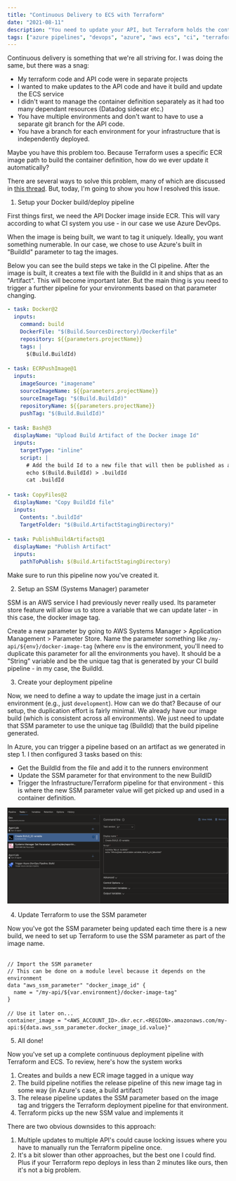 ```yaml
---
title: "Continuous Delivery to ECS with Terraform"
date: "2021-08-11"
description: "You need to update your API, but Terraform holds the container definition. What do you do?"
tags: ["azure pipelines", "devops", "azure", "aws ecs", "ci", "terraform"]
---
```


Continuous delivery is something that we're all striving for. I was doing the same, but there was a snag:

- My terraform code and API code were in separate projects
- I wanted to make updates to the API code and have it build and update the ECS service
- I didn't want to manage the container definition separately as it had too many dependant resources (Datadog sidecar etc.)
- You have multiple environments and don't want to have to use a separate git branch for the API code.
- You have a branch for each environment for your infrastructure that is independently deployed.

Maybe you have this problem too. Because Terraform uses a specific ECR image path to build the container definition, how do we ever update it automatically?

There are several ways to solve this problem, many of which are discussed in [this thread](https://github.com/hashicorp/terraform-provider-aws/issues/632). But, today, I'm going to show you how I resolved this issue.

1. Setup your Docker build/deploy pipeline

First things first, we need the API Docker image inside ECR. This will vary according to what CI system you use - in our case we use Azure DevOps.

When the image is being built, we want to tag it uniquely. Ideally, you want something numerable. In our case, we chose to use Azure's built in "BuildId" parameter to tag the images.

Below you can see the build steps we take in the CI pipeline. After the image is built, it creates a text file with the BuildId in it and ships that as an "Artifact". This will become important later. But the main thing is you need to trigger a further pipeline for your environments based on that parameter changing.

```yml
- task: Docker@2
  inputs:
    command: build
    DockerFile: "$(Build.SourcesDirectory)/Dockerfile"
    repository: ${{parameters.projectName}}
    tags: |
      $(Build.BuildId)

- task: ECRPushImage@1
  inputs:
    imageSource: "imagename"
    sourceImageName: ${{parameters.projectName}}
    sourceImageTag: "$(Build.BuildId)"
    repositoryName: ${{parameters.projectName}}
    pushTag: "$(Build.BuildId)"

- task: Bash@3
  displayName: "Upload Build Artifact of the Docker image Id"
  inputs:
    targetType: "inline"
    script: |
      # Add the build Id to a new file that will then be published as an artifact
      echo $(Build.BuildId) > .buildId
      cat .buildId

- task: CopyFiles@2
  displayName: "Copy BuildId file"
  inputs:
    Contents: ".buildId"
    TargetFolder: "$(Build.ArtifactStagingDirectory)"

- task: PublishBuildArtifacts@1
  displayName: "Publish Artifact"
  inputs:
    pathToPublish: $(Build.ArtifactStagingDirectory)
```

Make sure to run this pipeline now you've created it.

2. Setup an SSM (Systems Manager) parameter

SSM is an AWS service I had previously never really used. Its parameter store feature will allow us to store a variable that we can update later - in this case, the docker image tag.

Create a new parameter by going to AWS Systems Manager > Application Management > Parameter Store. Name the parameter something like `/my-api/${env}/docker-image-tag` (where `env` is the environment, you'll need to duplicate this parameter for all the environments you have). It should be a "String" variable and be the unique tag that is generated by your CI build pipeline - in my case, the BuildId.

3. Create your deployment pipeline

Now, we need to define a way to update the image just in a certain environment (e.g., just `development`). How can we do that?
Because of our setup, the duplication effort is fairly minimal. We already have our image build (which is consistent across all environments). We just need to update that SSM parameter to use the unique tag (BuildId) that the build pipeline generated.

In Azure, you can trigger a pipeline based on an artifact as we generated in step 1. I then configured 3 tasks based on this:

- Get the BuildId from the file and add it to the runners environment
- Update the SSM parameter for that environment to the new BuildID
- Trigger the Infrastructure/Terraform pipeline for that environment - this is where the new SSM parameter value will get picked up and used in a container definition.

<div class="image">
	<img src="../../assets/images/azure-update-ssm-pipeline.png" alt="Sample of the update SSM job"/>
</div>

4. Update Terraform to use the SSM parameter

Now you've got the SSM parameter being updated each time there is a new build, we need to set up Terraform to use the SSM parameter as part of the image name.

```hcl

// Import the SSM parameter
// This can be done on a module level because it depends on the environment
data "aws_ssm_parameter" "docker_image_id" {
  name = "/my-api/${var.environment}/docker-image-tag"
}

// Use it later on...
container_image = "<AWS_ACCOUNT_ID>.dkr.ecr.<REGION>.amazonaws.com/my-api:${data.aws_ssm_parameter.docker_image_id.value}"
```

5. All done!

Now you've set up a complete continuous deployment pipeline with Terraform and ECS. To review, here's how the system works

1. Creates and builds a new ECR image tagged in a unique way
2. The build pipeline notifies the release pipeline of this new image tag in some way (in Azure's case, a build artifact)
3. The release pipeline updates the SSM parameter based on the image tag and triggers the Terraform deployment pipeline for that environment.
4. Terraform picks up the new SSM value and implements it

There are two obvious downsides to this approach:

1. Multiple updates to multiple API's could cause locking issues where you have to manually run the Terraform pipeline once.
2. It's a bit slower than other approaches, but the best one I could find. Plus if your Terraform repo deploys in less than 2 minutes like ours, then it's not a big problem.
